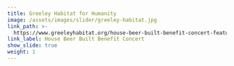 ```yaml
---
title: Greeley Habitat for Humanity
image: /assets/images/slider/greeley-habitat.jpg
link_path: >-
  https://www.greeleyhabitat.org/house-beer-built-benefit-concert-featuring-burroughs/
link_label: House Beer Built Benefit Concert
show_slide: true
weight: 1
---
```




